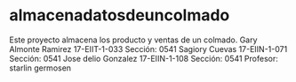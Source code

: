 # almacenadatosdeuncolmado
Este proyecto almacena los producto y ventas de un colmado. Gary Almonte Ramirez  17-EIIT-1-033       Sección: 0541 Sagiory Cuevas                 17-EIIN-1-071      Sección: 0541 Jose delio Gonzalez         17-EIIN-1-108      Sección: 0541  Profesor: starlin germosen
